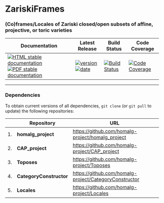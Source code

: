 <!-- BEGIN HEADER -->
# ZariskiFrames

### (Co)frames/Locales of Zariski closed/open subsets of affine, projective, or toric varieties

| Documentation | Latest Release | Build Status | Code Coverage |
| ------------- | -------------- | ------------ | ------------- |
| [![HTML stable documentation][html-img]][html-url] [![PDF stable documentation][pdf-img]][pdf-url] | [![version][version-img]][version-url] [![date][date-img]][date-url] | [![Build Status][tests-img]][tests-url] | [![Code Coverage][codecov-img]][codecov-url] |

<!-- END HEADER -->

<!-- BEGIN FOOTER -->
---

### Dependencies

To obtain current versions of all dependencies, `git clone` (or `git pull` to update) the following repositories:

|    | Repository | URL |
|--- | ---------- | --- |
| 1. | **homalg_project** | https://github.com/homalg-project/homalg_project |
| 2. | **CAP_project** | https://github.com/homalg-project/CAP_project |
| 3. | **Toposes** | https://github.com/homalg-project/Toposes |
| 4. | **CategoryConstructor** | https://github.com/homalg-project/CategoryConstructor |
| 5. | **Locales** | https://github.com/homalg-project/Locales |

[html-img]: https://img.shields.io/badge/HTML-stable-blue.svg
[html-url]: https://homalg-project.github.io/ZariskiFrames/doc/chap0_mj.html

[pdf-img]: https://img.shields.io/badge/PDF-stable-blue.svg
[pdf-url]: https://homalg-project.github.io/ZariskiFrames/download_pdf.html

[version-img]: https://img.shields.io/endpoint?url=https://homalg-project.github.io/ZariskiFrames/badge_version.json
[version-url]: https://homalg-project.github.io/ZariskiFrames/view_release.html

[date-img]: https://img.shields.io/endpoint?url=https://homalg-project.github.io/ZariskiFrames/badge_date.json
[date-url]: https://homalg-project.github.io/ZariskiFrames/view_release.html

[tests-img]: https://github.com/homalg-project/ZariskiFrames/workflows/Tests/badge.svg?branch=master
[tests-url]: https://github.com/homalg-project/ZariskiFrames/actions?query=workflow%3ATests+branch%3Amaster

[codecov-img]: https://codecov.io/gh/homalg-project/ZariskiFrames/branch/master/graph/badge.svg
[codecov-url]: https://codecov.io/gh/homalg-project/ZariskiFrames
<!-- END FOOTER -->
